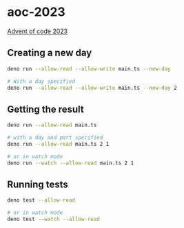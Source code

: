 # aoc-2023

[Advent of code 2023](https://adventofcode.com/)

## Creating a new day

```bash
deno run --allow-read --allow-write main.ts --new-day

# With a day specified
deno run --allow-read --allow-write main.ts --new-day 2
```

## Getting the result

```bash
deno run --allow-read main.ts

# with a day and part specified
deno run --allow-read main.ts 2 1

# or in watch mode 
deno run --watch --allow-read main.ts 2 1
```

## Running tests

```bash
deno test --allow-read

# or in watch mode
deno test --watch --allow-read
```

